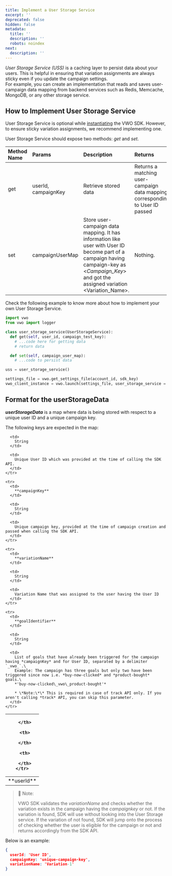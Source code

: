 ```yaml
---
title: Implement a User Storage Service
excerpt: ''
deprecated: false
hidden: false
metadata:
  title: ''
  description: ''
  robots: noindex
next:
  description: ''
---
```

*User Storage Service (USS)* is a caching layer to persist data about your users. This is helpful in ensuring that variation assignments are always sticky even if you update the campaign settings.\
For example, you can create an implementation that reads and saves user-campaign data mapping from backend services such as Redis, Memcache, MongoDB, or any other storage service.

## How to Implement User Storage Service

User Storage Service is optional while [instantiating](https://developers.vwo.com/docs/python-launch) the VWO SDK. However, to ensure sticky variation assignments, we recommend implementing one.

User Storage Service should expose two methods: *get* and *set*.

| Method Name | Params              | Description                                                                                                                                                                                        | Returns                                                                       |
| :---------- | :------------------ | :------------------------------------------------------------------------------------------------------------------------------------------------------------------------------------------------- | :---------------------------------------------------------------------------- |
| get         | userId, campaignKey | Retrieve stored data                                                                                                                                                                               | Returns a matching user-campaign data mapping corresponding to User ID passed |
| set         | campaignUserMap     | Store user-campaign data mapping. It has information like user with User ID become part of a campaign having campaign-key as \<*Campaign\_Key*> and got the assigned variation \<Variation\_Name>. | Nothing.                                                                      |

Check the following example to know more about how to implement your own User Storage Service.

```python
import vwo
from vwo import logger

class user_storage_service(UserStorageService):
  def get(self, user_id, campaign_test_key):
    # ...code here for getting data
    # return data

  def set(self, campaign_user_map):
    # ...code to persist data

uss = user_storage_service()

settings_file = vwo.get_settings_file(account_id, sdk_key)
vwo_client_instance = vwo.launch(settings_file, user_storage_service = uss)
```

## Format for the userStorageData

***userStorageData*** is a map where data is being stored with respect to a unique user ID and a unique campaign key.

The following keys are expected in the map:

<Table align={["left","left","left"]}>
  <thead>
    <tr>
      <th>

      </th>

      <th>

      </th>

      <th>

      </th>
    </tr>
  </thead>

  <tbody>
    <tr>
      <td>
        **userId** 
      </td>

      <td>
        String
      </td>

      <td>
        Unique User ID which was provided at the time of calling the SDK API.
      </td>
    </tr>

    <tr>
      <td>
        **campaignKey** 
      </td>

      <td>
        String
      </td>

      <td>
        Unique campaign key, provided at the time of campaign creation and passed when calling the SDK API.
      </td>
    </tr>

    <tr>
      <td>
        **variationName** 
      </td>

      <td>
        String
      </td>

      <td>
        Variation Name that was assigned to the user having the User ID
      </td>
    </tr>

    <tr>
      <td>
        **goalIdentifier** 
      </td>

      <td>
        String
      </td>

      <td>
        List of goals that have already been triggered for the campaign having *campaignKey* and for User ID, separated by a delimiter `_vwo_`.\
        Example: The campaign has three goals but only two have been triggered since now i.e. *buy-now-clicked* and *product-bought* goals.\
        *'buy-now-clicked\_vwo\_product-bought'*  

        * \*Note:\*\* This is required in case of track API only. If you aren't calling *track* API, you can skip this parameter.
      </td>
    </tr>
  </tbody>
</Table>

> 🚧 Note:
>
> VWO SDK validates the *variationName* and checks whether the variation exists in the campaign having the *campaignkey* or not. If the variation is found, SDK will use without looking into the User Storage service. If the variation of not found, SDK will jump onto the process of checking whether the user is eligible for the campaign or not and returns accordingly from the SDK API.

Below is an example:

```json JSON
{
  userId: 'User ID',
  campaignKey: 'unique-campaign-key',
  variationName: 'Variation-1'
}
```
